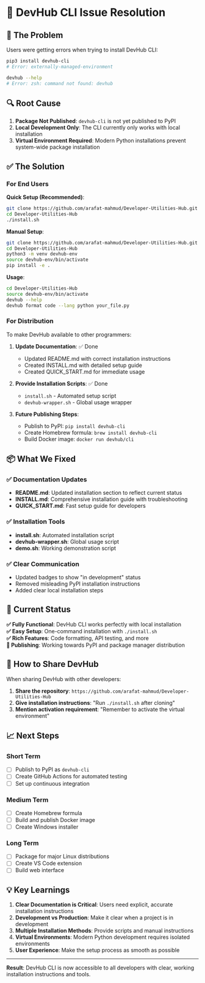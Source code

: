 # 🔧 DevHub CLI Issue Resolution

## 🚨 The Problem

Users were getting errors when trying to install DevHub CLI:

```bash
pip3 install devhub-cli
# Error: externally-managed-environment
```

```bash
devhub --help
# Error: zsh: command not found: devhub
```

## 🔍 Root Cause

1. **Package Not Published**: `devhub-cli` is not yet published to PyPI
2. **Local Development Only**: The CLI currently only works with local installation
3. **Virtual Environment Required**: Modern Python installations prevent system-wide package installation

## ✅ The Solution

### For End Users

**Quick Setup (Recommended)**:
```bash
git clone https://github.com/arafat-mahmud/Developer-Utilities-Hub.git
cd Developer-Utilities-Hub
./install.sh
```

**Manual Setup**:
```bash
git clone https://github.com/arafat-mahmud/Developer-Utilities-Hub.git
cd Developer-Utilities-Hub
python3 -m venv devhub-env
source devhub-env/bin/activate
pip install -e .
```

**Usage**:
```bash
cd Developer-Utilities-Hub
source devhub-env/bin/activate
devhub --help
devhub format code --lang python your_file.py
```

### For Distribution

To make DevHub available to other programmers:

1. **Update Documentation**: ✅ Done
   - Updated README.md with correct installation instructions
   - Created INSTALL.md with detailed setup guide
   - Created QUICK_START.md for immediate usage

2. **Provide Installation Scripts**: ✅ Done
   - `install.sh` - Automated setup script
   - `devhub-wrapper.sh` - Global usage wrapper

3. **Future Publishing Steps**:
   - Publish to PyPI: `pip install devhub-cli`
   - Create Homebrew formula: `brew install devhub-cli`
   - Build Docker image: `docker run devhub/cli`

## 📦 What We Fixed

### ✅ Documentation Updates
- **README.md**: Updated installation section to reflect current status
- **INSTALL.md**: Comprehensive installation guide with troubleshooting
- **QUICK_START.md**: Fast setup guide for developers

### ✅ Installation Tools
- **install.sh**: Automated installation script
- **devhub-wrapper.sh**: Global usage script
- **demo.sh**: Working demonstration script

### ✅ Clear Communication
- Updated badges to show "in development" status
- Removed misleading PyPI installation instructions
- Added clear local installation steps

## 🎯 Current Status

**✅ Fully Functional**: DevHub CLI works perfectly with local installation  
**✅ Easy Setup**: One-command installation with `./install.sh`  
**✅ Rich Features**: Code formatting, API testing, and more  
**🚧 Publishing**: Working towards PyPI and package manager distribution  

## 🚀 How to Share DevHub

When sharing DevHub with other developers:

1. **Share the repository**: `https://github.com/arafat-mahmud/Developer-Utilities-Hub`
2. **Give installation instructions**: "Run `./install.sh` after cloning"
3. **Mention activation requirement**: "Remember to activate the virtual environment"

## 📈 Next Steps

### Short Term
- [ ] Publish to PyPI as `devhub-cli`
- [ ] Create GitHub Actions for automated testing
- [ ] Set up continuous integration

### Medium Term  
- [ ] Create Homebrew formula
- [ ] Build and publish Docker image
- [ ] Create Windows installer

### Long Term
- [ ] Package for major Linux distributions
- [ ] Create VS Code extension
- [ ] Build web interface

## 💡 Key Learnings

1. **Clear Documentation is Critical**: Users need explicit, accurate installation instructions
2. **Development vs Production**: Make it clear when a project is in development
3. **Multiple Installation Methods**: Provide scripts and manual instructions
4. **Virtual Environments**: Modern Python development requires isolated environments
5. **User Experience**: Make the setup process as smooth as possible

---

**Result**: DevHub CLI is now accessible to all developers with clear, working installation instructions and tools.
